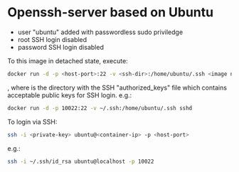 # Openssh-server based on Ubuntu

- user "ubuntu" added with passwordless sudo priviledge
- root SSH login disabled
- password SSH login disabled

To this image in detached state, execute:

```bash
docker run -d -p <host-port>:22 -v <ssh-dir>:/home/ubuntu/.ssh <image name>
```

, where *<ssh-dir>* is the directory with the SSH "authorized_keys" file which
contains acceptable public keys for SSH login.  e.g.:

```bash
docker run -d -p 10022:22 -v ~/.ssh:/home/ubuntu/.ssh sshd
```

To login via SSH:

```bash
ssh -i <private-key> ubuntu@<container-ip> -p <host-port>
```

e.g.:

```bash
ssh -i ~/.ssh/id_rsa ubuntu@localhost -p 10022
```

